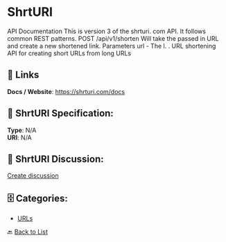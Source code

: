 # ShrtURI


API Documentation This is version 3 of the shrturi. com API. It follows common REST patterns. POST /api/v1/shorten Will take the passed in URL and create a new shortened link. Parameters url - The l. . URL shortening API for creating short URLs from long URLs

##  🔗 Links
**Docs / Website**: https://shrturi.com/docs

## 🧬 ShrtURI Specification:
**Type**: N/A  
**URI**: N/A

## 💬 ShrtURI Discussion:
[Create discussion](https://github.com/apis-list/apis-list/discussions/new)

## 🗄️ Categories:
- [URLs](https://github.com/apis-list/apis-list#urls-)




🔙 [Back to List](https://github.com/apis-list/apis-list)
